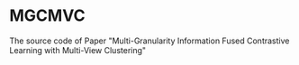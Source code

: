 # MGCMVC
The source code of Paper "Multi-Granularity Information Fused Contrastive Learning with Multi-View Clustering"
